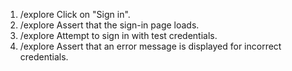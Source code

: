 1. /explore Click on "Sign in".
2. /explore Assert that the sign-in page loads.
3. /explore Attempt to sign in with test credentials.
4. /explore Assert that an error message is displayed for incorrect credentials.